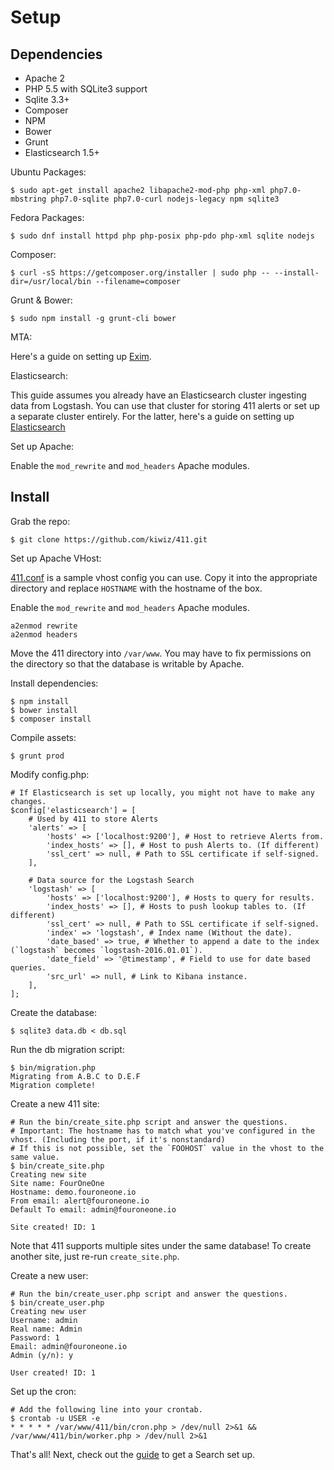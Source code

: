 Setup
=====

Dependencies
------------

- Apache 2
- PHP 5.5 with SQLite3 support
- Sqlite 3.3+
- Composer
- NPM
- Bower
- Grunt
- Elasticsearch 1.5+

Ubuntu Packages:
```
$ sudo apt-get install apache2 libapache2-mod-php php-xml php7.0-mbstring php7.0-sqlite php7.0-curl nodejs-legacy npm sqlite3
```

Fedora Packages:
```
$ sudo dnf install httpd php php-posix php-pdo php-xml sqlite nodejs
```

Composer:
```
$ curl -sS https://getcomposer.org/installer | sudo php -- --install-dir=/usr/local/bin --filename=composer
```

Grunt & Bower:
```
$ sudo npm install -g grunt-cli bower
```

MTA:

Here's a guide on setting up [Exim](https://www.digitalocean.com/community/tutorials/how-to-install-the-send-only-mail-server-exim-on-ubuntu-12-04).

Elasticsearch:

This guide assumes you already have an Elasticsearch cluster ingesting data from Logstash. You can use that cluster for storing 411 alerts or set up a separate cluster entirely. For the latter, here's a guide on setting up [Elasticsearch](https://www.digitalocean.com/community/tutorials/how-to-install-elasticsearch-on-an-ubuntu-vps)


Set up Apache:

Enable the `mod_rewrite` and `mod_headers` Apache modules.

Install
-------

Grab the repo:
```
$ git clone https://github.com/kiwiz/411.git
```

Set up Apache VHost:

[411.conf](/411.conf) is a sample vhost config you can use. Copy it into the appropriate directory and replace `HOSTNAME` with the hostname of the box.

Enable the `mod_rewrite` and `mod_headers` Apache modules.
```
a2enmod rewrite
a2enmod headers
```

Move the 411 directory into `/var/www`. You may have to fix permissions on the directory so that the database is writable by Apache.

Install dependencies:
```
$ npm install
$ bower install
$ composer install
```

Compile assets:
```
$ grunt prod
```

Modify config.php:
```
# If Elasticsearch is set up locally, you might not have to make any changes.
$config['elasticsearch'] = [
    # Used by 411 to store Alerts
    'alerts' => [
        'hosts' => ['localhost:9200'], # Host to retrieve Alerts from.
        'index_hosts' => [], # Host to push Alerts to. (If different)
        'ssl_cert' => null, # Path to SSL certificate if self-signed.
    ],

    # Data source for the Logstash Search
    'logstash' => [
        'hosts' => ['localhost:9200'], # Hosts to query for results.
        'index_hosts' => [], # Hosts to push lookup tables to. (If different)
        'ssl_cert' => null, # Path to SSL certificate if self-signed.
        'index' => 'logstash', # Index name (Without the date).
        'date_based' => true, # Whether to append a date to the index (`logstash` becomes `logstash-2016.01.01`).
        'date_field' => '@timestamp', # Field to use for date based queries.
        'src_url' => null, # Link to Kibana instance.
    ],
];
```

Create the database:
```
$ sqlite3 data.db < db.sql
```

Run the db migration script:
```
$ bin/migration.php
Migrating from A.B.C to D.E.F
Migration complete!
```

Create a new 411 site:
```
# Run the bin/create_site.php script and answer the questions.
# Important: The hostname has to match what you've configured in the vhost. (Including the port, if it's nonstandard)
# If this is not possible, set the `FOOHOST` value in the vhost to the same value.
$ bin/create_site.php
Creating new site
Site name: FourOneOne
Hostname: demo.fouroneone.io
From email: alert@fouroneone.io
Default To email: admin@fouroneone.io

Site created! ID: 1
```

Note that 411 supports multiple sites under the same database! To create another site, just re-run `create_site.php`.

Create a new user:
```
# Run the bin/create_user.php script and answer the questions.
$ bin/create_user.php
Creating new user
Username: admin
Real name: Admin
Password: 1
Email: admin@fouroneone.io
Admin (y/n): y

User created! ID: 1
```

Set up the cron:
```
# Add the following line into your crontab.
$ crontab -u USER -e
* * * * * /var/www/411/bin/cron.php > /dev/null 2>&1 && /var/www/411/bin/worker.php > /dev/null 2>&1
```

That's all! Next, check out the [guide](/docs/GettingStarted.md) to get a Search set up.
